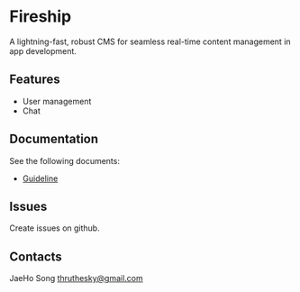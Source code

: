 # Fireship

A lightning-fast, robust CMS for seamless real-time content management in app development.


## Features

- User management
- Chat



## Documentation


See the following documents:

- [Guideline](https://thruthesky.github.io/fireship/)


## Issues

Create issues on github.


## Contacts

JaeHo Song
thruthesky@gmail.com
